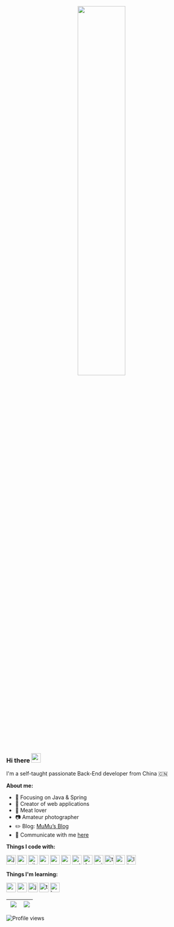 
<p align="center"><a href="https://caowei.xyz" target="_Blank"><img width="50%" src="https://cdn.jsdelivr.net/gh/piggy925/BlogAssets@main/uPic/readme-header.png" /></a></p>

### Hi there <img src="https://codingnbb.com/images/wavehand.gif" width="25px"> 

I'm a self-taught passionate Back-End developer from China 🇨🇳

**About me:**
- :orange_book: Focusing on Java & Spring
- :hammer: Creator of web applications
- :meat_on_bone: Meat lover
- :camera: Amateur photographer
- :pencil2: Blog: [MuMu’s Blog](https://www.caowei.xyz/)
- :email: Communicate with me <a href="mailto:piggy925@163.com">here</a>

**Things I code with:**

<p align="left">
<img src="https://cdn.jsdelivr.net/gh/devicons/devicon@master/icons/java/java-original-wordmark.svg" alt="java" width="25" height="25" />
<img src="https://cdn.jsdelivr.net/gh/devicons/devicon@master/icons/spring/spring-original.svg" alt="spring" width="25" height="25" />
<img src="https://cdn.jsdelivr.net/gh/devicons/devicon@master/icons/git/git-original.svg" alt="git" width="25" height="25" />
<img src="https://cdn.jsdelivr.net/gh/devicons/devicon@master/icons/mongodb/mongodb-original.svg" alt="mongodb" width="25" height="25" />
<img src="https://cdn.jsdelivr.net/gh/devicons/devicon@master/icons/mysql/mysql-original.svg" alt="mysql" width="25" height="25" />
<img src="https://cdn.jsdelivr.net/gh/devicons/devicon@master/icons/redis/redis-original.svg" alt="redis" width="25" height="25" />
<img src="https://cdn.jsdelivr.net/gh/devicons/devicon@master/icons/python/python-original.svg" alt="python" width="25" height="25" />
<img src="https://cdn.jsdelivr.net/gh/devicons/devicon@master/icons/docker/docker-original.svg" alt="docker" width="25" height="25" />
<img src="https://cdn.jsdelivr.net/gh/devicons/devicon@master/icons/nginx/nginx-original.svg" alt="nginx" width="25" height="25" />
<img src="https://cdn.jsdelivr.net/gh/devicons/devicon@master/icons/travis/travis-plain.svg" alt="travis" width="25" height="25" />
<img src="https://cdn.jsdelivr.net/gh/devicons/devicon@master/icons/markdown/markdown-original.svg" alt="markdown" width="25" height="25" />
<img src="https://cdn.jsdelivr.net/gh/devicons/devicon@master/icons/linux/linux-original.svg" alt="linux" width="25" height="25" />
</p>

**Things I'm learning:**
<p align="left">
<img src="https://cdn.jsdelivr.net/gh/devicons/devicon@master/icons/vuejs/vuejs-original.svg" alt="vuejs" width="25" height="25" />
<img src="https://cdn.jsdelivr.net/gh/devicons/devicon@master/icons/css3/css3-original.svg" alt="css3" width="25" height="25" />
<img src="https://cdn.jsdelivr.net/gh/devicons/devicon@master/icons/javascript/javascript-original.svg" alt="javascript" width="25" height="25" />
<img src="https://cdn.jsdelivr.net/gh/devicons/devicon@master/icons/typescript/typescript-original.svg" alt="typescript" width="25" height="25" />
<img src="https://cdn.jsdelivr.net/gh/devicons/devicon@master/icons/kubernetes/kubernetes-plain.svg" alt="kubernetes" width="25" height="25" />
</p>


| <img align="right" src="https://github-readme-stats.vercel.app/api?username=piggy925&show_icons=true&icon_color=dc6b7d&text_color=718096&bg_color=00000000&hide_title=false&hide=contribs,issues&hide_border=true&include_all_commits=true" /> | <img align="right" src="https://github-readme-stats.vercel.app/api/top-langs/?username=piggy925&text_color=718096&layout=compact&hide_border=true" /> |
| ------------------------------------------------------------ | ------------------------------------------------------------ |

![Profile views](https://gpvc.arturio.dev/piggy925)
